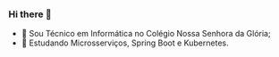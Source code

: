 ### Hi there 👋


- 🔭 Sou Técnico em Informática no Colégio Nossa Senhora da Glória;
- 🌱 Estudando Microsserviços, Spring Boot e Kubernetes.


